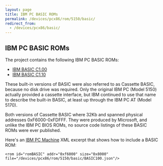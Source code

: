 ```yaml
---
layout: page
title: IBM PC BASIC ROMs
permalink: /devices/pcx86/rom/5150/basic/
redirect_from:
  - /devices/pcx86/basic/
---
```


IBM PC BASIC ROMs
---

The project contains the following IBM PC BASIC ROMs:

* [IBM BASIC C1.00](BASIC100.json)
* [IBM BASIC C1.10](../../5160/basic/BASIC110.json)

These built-in versions of BASIC were also referred to as Cassette BASIC, because no disk drive was required.
Only the original IBM PC (Model 5150) actually provided a cassette interface, but IBM continued to use that
name to describe the built-in BASIC, at least up through the IBM PC AT (Model 5170).

Both versions of Cassette BASIC where 32Kb and spanned physical addresses 0xF6000-0xFDFFF.  They were produced by
Microsoft, and unlike the IBM PC BIOS ROMs, no source code listings of these BASIC ROMs were ever published.

Here's an [IBM PC Machine](/devices/pcx86/machine/) XML excerpt that shows how to include a BASIC ROM:

	<rom id="romBASIC" addr="0xf6000" size="0x8000" file="/devices/pcx86/rom/5150/basic/BASIC100.json"/>

